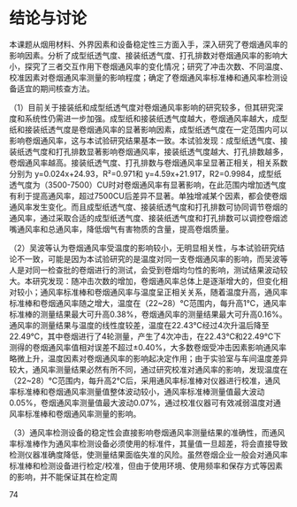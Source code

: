 # 结论与讨论

本课题从烟用材料、外界因素和设备稳定性三方面入手，深入研究了卷烟通风率的影响因素。分析了成型纸透气度、接装纸透气度、打孔排数对卷烟通风率的影响大小，探究了三者交互作用下卷烟通风率的变化情况；研究了冲击次数、不同温度、校准因素对卷烟通风率测量的影响程度；确定了卷烟通风率标准棒和通风率检测设备适宜的期间核查方法。

（1）目前关于接装纸和成型纸透气度对卷烟通风率影响的研究较多，但其研究深度和系统性仍需进一步加强。成型纸和接装纸透气度越大，卷烟通风率越大，成型纸和接装纸透气度是卷烟通风率的显著影响因素，成型纸透气度在一定范围内可以影响卷烟通风率，这与本试验研究结果基本一致。本试验发现：成型纸透气度、接装纸透气度和打孔排数显著影响卷烟通风率，接装纸透气度越大、打孔排数越多，卷烟通风率越高。接装纸透气度、打孔排数与卷烟通风率呈显著正相关，相关系数分别为 y=0.024x+24.93，R²=0.971和 y=4.59x+21.917，R2=0.9984，成型纸透气度为（3500-7500）CU时对卷烟通风率有显著影响，在此范围内增加透气度有利于提高通风率，超过7500CU后差异不显著。单独增减某个因素，都会使卷烟通风率发生变化。而且成型纸透气度、接装纸透气度和打孔排数可协同调节卷烟的通风率，通过采取合适的成型纸透气度、接装纸透气度和打孔排数可以调控卷烟滤嘴通风率和总通风率，降低烟气有害物质的含量，提高卷烟质量。

（2）吴波等认为卷烟通风率受温度的影响较小，无明显相关性，与本试验研究结论不一致，可能是因为本试验研究的是温度对同一支卷烟通风率的影响，而吴波等人是对同一检查批的卷烟进行的测试，会受到卷烟均匀性的影响，测试结果波动较大。本研究发现：随冲击次数的增加，卷烟通风率总体上是逐渐增大的，但变化相对较小；通风率标准棒和卷烟通风率与温度呈正相关关系，随着温度升高，通风率标准棒和卷烟通风率随之增大，温度在（22~28）℃范围内，每升高1℃，通风率标准棒的测量结果最大可升高0.38%，卷烟通风率的测量结果最大可升高0.16%。通风率的测量结果与温度的线性度较差，温度在22.43℃经过4次升温后降至22.49℃，其中卷烟进行了4轮测量，产生了4次冲击，在22.43℃和22.49℃下测得的卷烟通风率值相对误差不超过±0.40%，大多数卷烟受冲击因素影响通风率略微上升，温度因素对卷烟通风率的影响起决定作用；由于实验室与车间温度差异较大，通风率测量结果必然有所不同，通过研究校准对通风率的影响，发现温度在（22~28）℃范围内，每升高2℃后，采用通风率标准棒对仪器进行校准，通风率标准棒和卷烟通风率测量值整体波动较小，通风率标准棒测量值最大波动0.05%，卷烟通风率测量值最大波动0.07%，通过校准仪器可有效减弱温度对通风率标准棒和卷烟通风率测量的影响。

（3）通风率检测设备的稳定性会直接影响卷烟通风率测量结果的准确性，而通风率标准棒作为通风率检测设备必须使用的标准件，其量值一旦超差，将会直接导致检测仪器准确度降低，使测量结果面临失准的风险。虽然卷烟企业一般会对通风率标准棒和检测设备进行检定/校准，但由于使用环境、使用频率和保存方式等因素的影响，并不能保证其在检定周

74